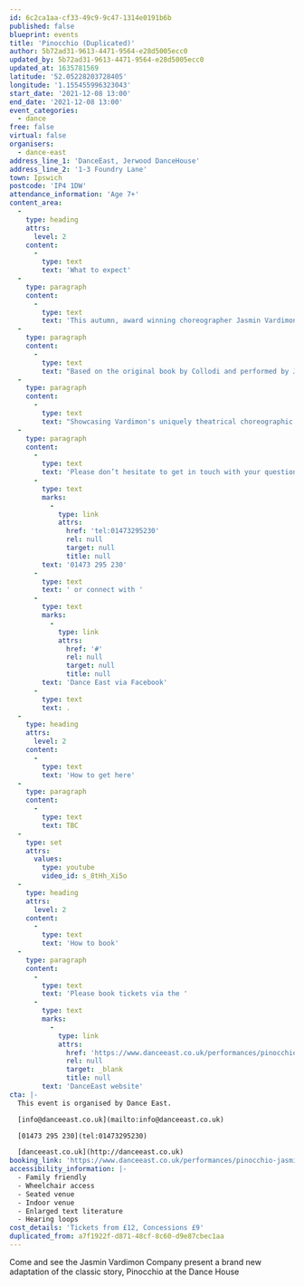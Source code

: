 ```yaml
---
id: 6c2ca1aa-cf33-49c9-9c47-1314e0191b6b
published: false
blueprint: events
title: 'Pinocchio (Duplicated)'
author: 5b72ad31-9613-4471-9564-e28d5005ecc0
updated_by: 5b72ad31-9613-4471-9564-e28d5005ecc0
updated_at: 1635781569
latitude: '52.05228203728405'
longitude: '1.155455996323043'
start_date: '2021-12-08 13:00'
end_date: '2021-12-08 13:00'
event_categories:
  - dance
free: false
virtual: false
organisers:
  - dance-east
address_line_1: 'DanceEast, Jerwood DanceHouse'
address_line_2: '1-3 Foundry Lane'
town: Ipswich
postcode: 'IP4 1DW'
attendance_information: 'Age 7+'
content_area:
  -
    type: heading
    attrs:
      level: 2
    content:
      -
        type: text
        text: 'What to expect'
  -
    type: paragraph
    content:
      -
        type: text
        text: 'This autumn, award winning choreographer Jasmin Vardimon returns with her adaptation of the classic fairy tale, Pinocchio. '
  -
    type: paragraph
    content:
      -
        type: text
        text: "Based on the original book by Collodi and performed by Jasmin Vardimon's multi-talented dancers, Pinocchio will bring to life the famous marionette as he embarks on a fantastic journey to become a human boy. "
  -
    type: paragraph
    content:
      -
        type: text
        text: "Showcasing Vardimon's uniquely theatrical choreographic and directorial style, Pinocchio will take audiences on a wonderful journey of discovery through this timeless and beloved fable."
  -
    type: paragraph
    content:
      -
        type: text
        text: 'Please don’t hesitate to get in touch with your questions or concerns. You can call our organiser David Harris on '
      -
        type: text
        marks:
          -
            type: link
            attrs:
              href: 'tel:01473295230'
              rel: null
              target: null
              title: null
        text: '01473 295 230'
      -
        type: text
        text: ' or connect with '
      -
        type: text
        marks:
          -
            type: link
            attrs:
              href: '#'
              rel: null
              target: null
              title: null
        text: 'Dance East via Facebook'
      -
        type: text
        text: .
  -
    type: heading
    attrs:
      level: 2
    content:
      -
        type: text
        text: 'How to get here'
  -
    type: paragraph
    content:
      -
        type: text
        text: TBC
  -
    type: set
    attrs:
      values:
        type: youtube
        video_id: s_8tHh_Xi5o
  -
    type: heading
    attrs:
      level: 2
    content:
      -
        type: text
        text: 'How to book'
  -
    type: paragraph
    content:
      -
        type: text
        text: 'Please book tickets via the '
      -
        type: text
        marks:
          -
            type: link
            attrs:
              href: 'https://www.danceeast.co.uk/performances/pinocchio-jasmin-vardimon-company/'
              rel: null
              target: _blank
              title: null
        text: 'DanceEast website'
cta: |-
  This event is organised by Dance East. 

  [info@danceeast.co.uk](mailto:info@danceeast.co.uk)

  [01473 295 230](tel:01473295230)

  [danceeast.co.uk](http://danceeast.co.uk)
booking_link: 'https://www.danceeast.co.uk/performances/pinocchio-jasmin-vardimon-company/'
accessibility_information: |-
  - Family friendly
  - Wheelchair access
  - Seated venue
  - Indoor venue
  - Enlarged text literature
  - Hearing loops
cost_details: 'Tickets from £12, Concessions £9'
duplicated_from: a7f1922f-d871-48cf-8c60-d9e87cbec1aa
---
```

Come and see the Jasmin Vardimon Company present a brand new adaptation of the classic story, Pinocchio at the Dance House